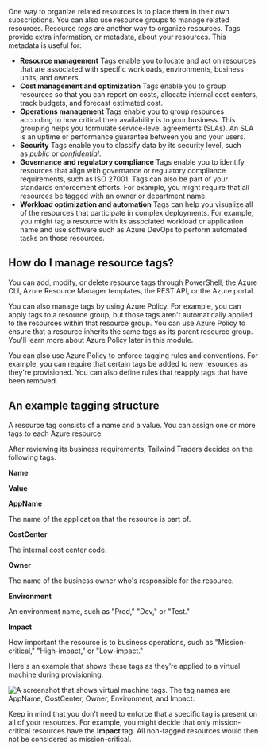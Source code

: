 One way to organize related resources is to place them in their own subscriptions. You can also use resource groups to manage related resources. Resource _tags_ are another way to organize resources. Tags provide extra information, or metadata, about your resources. This metadata is useful for:

- **Resource management** Tags enable you to locate and act on resources that are associated with specific workloads, environments, business units, and owners.
- **Cost management and optimization** Tags enable you to group resources so that you can report on costs, allocate internal cost centers, track budgets, and forecast estimated cost.
- **Operations management** Tags enable you to group resources according to how critical their availability is to your business. This grouping helps you formulate service-level agreements (SLAs). An SLA is an uptime or performance guarantee between you and your users.
- **Security** Tags enable you to classify data by its security level, such as _public_ or _confidential_.
- **Governance and regulatory compliance** Tags enable you to identify resources that align with governance or regulatory compliance requirements, such as ISO 27001. Tags can also be part of your standards enforcement efforts. For example, you might require that all resources be tagged with an owner or department name.
- **Workload optimization and automation** Tags can help you visualize all of the resources that participate in complex deployments. For example, you might tag a resource with its associated workload or application name and use software such as Azure DevOps to perform automated tasks on those resources.

## How do I manage resource tags?

You can add, modify, or delete resource tags through PowerShell, the Azure CLI, Azure Resource Manager templates, the REST API, or the Azure portal.

You can also manage tags by using Azure Policy. For example, you can apply tags to a resource group, but those tags aren't automatically applied to the resources within that resource group. You can use Azure Policy to ensure that a resource inherits the same tags as its parent resource group. You'll learn more about Azure Policy later in this module.

You can also use Azure Policy to enforce tagging rules and conventions. For example, you can require that certain tags be added to new resources as they're provisioned. You can also define rules that reapply tags that have been removed.

## An example tagging structure

A resource tag consists of a name and a value. You can assign one or more tags to each Azure resource.

After reviewing its business requirements, Tailwind Traders decides on the following tags.

**Name**

**Value**

**AppName**

The name of the application that the resource is part of.

**CostCenter**

The internal cost center code.

**Owner**

The name of the business owner who's responsible for the resource.

**Environment**

An environment name, such as "Prod," "Dev," or "Test."

**Impact**

How important the resource is to business operations, such as "Mission-critical," "High-impact," or "Low-impact."

Here's an example that shows these tags as they're applied to a virtual machine during provisioning.

![A screenshot that shows virtual machine tags. The tag names are AppName, CostCenter, Owner, Environment, and Impact.](https://learn.microsoft.com/en-us/training/azure-fundamentals/build-cloud-governance-strategy-azure/media/8-vm-tags-7c63fa8a.png)


Keep in mind that you don't need to enforce that a specific tag is present on all of your resources. For example, you might decide that only mission-critical resources have the **Impact** tag. All non-tagged resources would then not be considered as mission-critical.